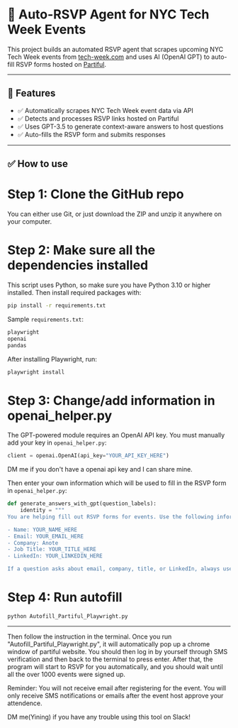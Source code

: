 
# 🧠 Auto-RSVP Agent for NYC Tech Week Events

This project builds an automated RSVP agent that scrapes upcoming NYC Tech Week events from [tech-week.com](https://www.tech-week.com/calendar) and uses AI (OpenAI GPT) to auto-fill RSVP forms hosted on [Partiful](https://partiful.com).

---

## 🚀 Features

- ✅ Automatically scrapes NYC Tech Week event data via API
- ✅ Detects and processes RSVP links hosted on Partiful
- ✅ Uses GPT-3.5 to generate context-aware answers to host questions
- ✅ Auto-fills the RSVP form and submits responses

---


## ✅ How to use

# Step 1: Clone the GitHub repo
You can either use Git, or just download the ZIP and unzip it anywhere on your computer.

# Step 2: Make sure all the dependencies installed
This script uses Python, so make sure you have Python 3.10 or higher installed.
Then install required packages with:

```bash
pip install -r requirements.txt
```

Sample `requirements.txt`:

```txt
playwright
openai
pandas
```

After installing Playwright, run:

```bash
playwright install
```
# Step 3: Change/add information in openai_helper.py

The GPT-powered module requires an OpenAI API key. You must manually add your key in `openai_helper.py`:

```python
client = openai.OpenAI(api_key="YOUR_API_KEY_HERE")
```
DM me if you don't have a openai api key and I can share mine.

Then enter your own information which will be used to fill in the RSVP form in `openai_helper.py`:

```python
def generate_answers_with_gpt(question_labels):
    identity = """
You are helping fill out RSVP forms for events. Use the following information to answer:

- Name: YOUR_NAME_HERE
- Email: YOUR_EMAIL_HERE
- Company: Anote
- Job Title: YOUR_TITLE_HERE
- LinkedIn: YOUR_LINKEDIN_HERE

If a question asks about email, company, title, or LinkedIn, always use exactly the values above.
```

# Step 4: Run autofill

```bash
python Autofill_Partiful_Playwright.py
```
---

Then follow the instruction in the terminal. Once you run "Autofill_Partiful_Playwright.py", it will automatically pop up a chrome window of partiful website. You should then log in by yourself through SMS verification and then back to the terminal to press enter. After that, the program will start to RSVP for you automatically, and you should wait until all the over 1000 events were signed up. 

Reminder: You will not receive email after registering for the event. You will only receive SMS notifications or emails after the event host approve your attendence. 

DM me(Yining) if you have any trouble using this tool on Slack!
